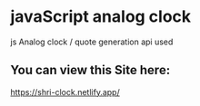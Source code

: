 # javaScript analog clock

js Analog clock / quote generation api used

## You can view this Site here:
https://shri-clock.netlify.app/
